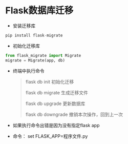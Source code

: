 # Flask数据库迁移

- 安装迁移库

```python
pip install flask-migrate
```

- 初始化迁移库

```python
from flask_migrate import Migrate
migrate = Migrate(app, db)
```

- 终端中执行命令

  > flask db init   初始化迁移
  >
  > flask db migrate    生成迁移文件
  >
  > flask db upgrade    更新数据库
  >
  > flask db downgrade    撤销本次操作，回到上一次 

- 如果执行命令出错是因为没有指定flask app
- 命令： set FLASK_APP=程序文件.py



